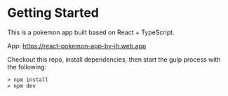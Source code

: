 # Getting Started
This is a pokemon app built based on React + TypeScript.

App: https://react-pokemon-app-by-jh.web.app

Checkout this repo, install dependencies, then start the gulp process with the following:
```
> npm install
> npm dev
```